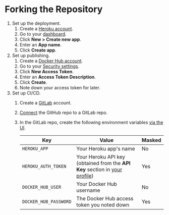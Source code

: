 # Forking the Repository

1. Set up the deployment.
    1. Create a [Heroku account](https://signup.heroku.com).
    1. Go to your [dashboard](https://dashboard.heroku.com/apps).
    1. Click **New > Create new app**.
    1. Enter an **App name**.
    1. Click **Create app**.
1. Set up publishing.
    1. Create a [Docker Hub account](https://hub.docker.com/signup?next=%2F%3Fref%3Dlogin).
    1. Go to your [Security settings](https://hub.docker.com/settings/security).
    1. Click **New Access Token**.
    1. Enter an **Access Token Description**.
    1. Click **Create**.
    1. Note down your access token for later.
1. Set up CI/CD.
    1. Create a [GitLab](https://gitlab.com/users/sign_in#register-pane) account.
    1. [Connect](https://docs.gitlab.com/ee/ci/ci_cd_for_external_repos/github_integration.html) the GitHub repo to a GitLab repo.
    1. In the GitLab repo, create the following environment variables [via the UI](https://docs.gitlab.com/ee/ci/variables/#via-the-ui).
    
        |Key|Value|Masked|
        |---|---|---|
        |`HEROKU_APP`|Your Heroku app's name|No|
        |`HEROKU_AUTH_TOKEN`|Your Heroku API key (obtained from the **API Key** section in [your profile](https://dashboard.heroku.com/account))|Yes|
        |`DOCKER_HUB_USER`|Your Docker Hub username|No|
        |`DOCKER_HUB_PASSWORD`|The Docker Hub access token you noted down|Yes|